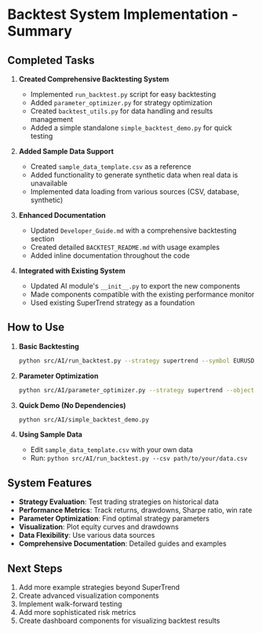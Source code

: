 # Backtest System Implementation - Summary

## Completed Tasks

1. **Created Comprehensive Backtesting System**
   - Implemented `run_backtest.py` script for easy backtesting
   - Added `parameter_optimizer.py` for strategy optimization
   - Created `backtest_utils.py` for data handling and results management
   - Added a simple standalone `simple_backtest_demo.py` for quick testing

2. **Added Sample Data Support**
   - Created `sample_data_template.csv` as a reference
   - Added functionality to generate synthetic data when real data is unavailable
   - Implemented data loading from various sources (CSV, database, synthetic)

3. **Enhanced Documentation**
   - Updated `Developer_Guide.md` with a comprehensive backtesting section
   - Created detailed `BACKTEST_README.md` with usage examples
   - Added inline documentation throughout the code

4. **Integrated with Existing System**
   - Updated AI module's `__init__.py` to export the new components
   - Made components compatible with the existing performance monitor
   - Used existing SuperTrend strategy as a foundation

## How to Use

1. **Basic Backtesting**
   ```bash
   python src/AI/run_backtest.py --strategy supertrend --symbol EURUSD --plot
   ```

2. **Parameter Optimization**
   ```bash
   python src/AI/parameter_optimizer.py --strategy supertrend --objective sharpe
   ```

3. **Quick Demo (No Dependencies)**
   ```bash
   python src/AI/simple_backtest_demo.py
   ```

4. **Using Sample Data**
   - Edit `sample_data_template.csv` with your own data
   - Run: `python src/AI/run_backtest.py --csv path/to/your/data.csv`

## System Features

- **Strategy Evaluation**: Test trading strategies on historical data
- **Performance Metrics**: Track returns, drawdowns, Sharpe ratio, win rate
- **Parameter Optimization**: Find optimal strategy parameters
- **Visualization**: Plot equity curves and drawdowns
- **Data Flexibility**: Use various data sources
- **Comprehensive Documentation**: Detailed guides and examples

## Next Steps

1. Add more example strategies beyond SuperTrend
2. Create advanced visualization components
3. Implement walk-forward testing
4. Add more sophisticated risk metrics
5. Create dashboard components for visualizing backtest results
